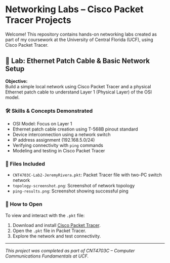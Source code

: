 # Networking Labs – Cisco Packet Tracer Projects

Welcome! This repository contains hands-on networking labs created as part of my coursework at the University of Central Florida (UCF), using Cisco Packet Tracer.

## 🔧 Lab: Ethernet Patch Cable & Basic Network Setup

**Objective:**  
Build a simple local network using Cisco Packet Tracer and a physical Ethernet patch cable to understand Layer 1 (Physical Layer) of the OSI model.

### 🛠 Skills & Concepts Demonstrated
- OSI Model: Focus on Layer 1
- Ethernet patch cable creation using T-568B pinout standard
- Device interconnection using a network switch
- IP address assignment (192.168.5.0/24)
- Verifying connectivity with `ping` commands
- Modeling and testing in Cisco Packet Tracer

### 📁 Files Included
- `CNT4703C-Lab2-JeremyRivera.pkt`: Packet Tracer file with two-PC switch network
- `topology-screenshot.png`: Screenshot of network topology
- `ping-results.png`: Screenshot showing successful ping

### 🚀 How to Open
To view and interact with the `.pkt` file:
1. Download and install [Cisco Packet Tracer](https://www.netacad.com/courses/packet-tracer).
2. Open the `.pkt` file in Packet Tracer.
3. Explore the network and test connectivity.

---

*This project was completed as part of CNT4703C – Computer Communications Fundamentals at UCF.*

